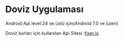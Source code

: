 # Doviz Uygulaması

Android Api level:24 ve üstü için(Android 7.0 ve üzeri)

Doviz kurları için kullanılan Api Sitesi :[fixer.io]( https://fixer.io/)
